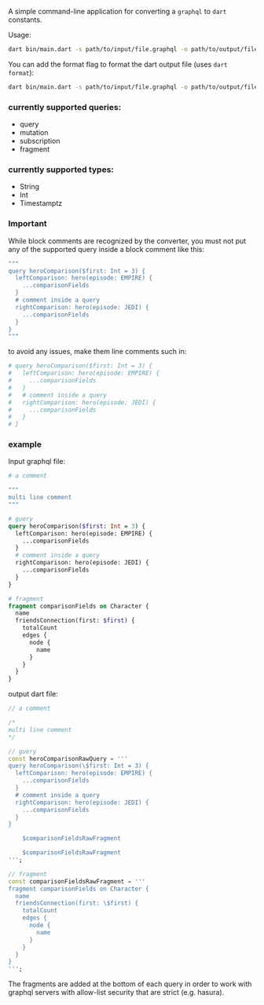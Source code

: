 A simple command-line application for converting a `graphql` to `dart` constants.

Usage:
```sh
dart bin/main.dart -s path/to/input/file.graphql -o path/to/output/file.dart
```

You can add the format flag to format the dart output file (uses `dart format`): 
```sh
dart bin/main.dart -s path/to/input/file.graphql -o path/to/output/file.dart -f 
```

### currently supported queries:
- query
- mutation
- subscription 
- fragment 

### currently supported types:
- String
- Int
- Timestamptz

### Important
While block comments are recognized by the converter, you must not put any of the supported query inside a block comment like this:
```graphql
"""
query heroComparison($first: Int = 3) {
  leftComparison: hero(episode: EMPIRE) {
    ...comparisonFields
  }
  # comment inside a query
  rightComparison: hero(episode: JEDI) {
    ...comparisonFields
  }
}
"""
```
to avoid any issues, make them line comments such in:

```graphql
# query heroComparison($first: Int = 3) {
#   leftComparison: hero(episode: EMPIRE) {
#     ...comparisonFields
#   }
#   # comment inside a query
#   rightComparison: hero(episode: JEDI) {
#     ...comparisonFields
#   }
# }
```

### example 
Input graphql file:
```graphql
# a comment

""" 
multi line comment
"""

# guery
query heroComparison($first: Int = 3) {
  leftComparison: hero(episode: EMPIRE) {
    ...comparisonFields
  }
  # comment inside a query
  rightComparison: hero(episode: JEDI) {
    ...comparisonFields
  }
}

# fragment
fragment comparisonFields on Character {
  name
  friendsConnection(first: $first) {
    totalCount
    edges {
      node {
        name
      }
    }
  }
}
```

output dart file:

```dart
// a comment

/* 
multi line comment
*/

// guery
const heroComparisonRawQuery = '''
query heroComparison(\$first: Int = 3) {
  leftComparison: hero(episode: EMPIRE) {
    ...comparisonFields
  }
  # comment inside a query
  rightComparison: hero(episode: JEDI) {
    ...comparisonFields
  }
}

    $comparisonFieldsRawFragment

    $comparisonFieldsRawFragment
''';

// fragment
const comparisonFieldsRawFragment = '''
fragment comparisonFields on Character {
  name
  friendsConnection(first: \$first) {
    totalCount
    edges {
      node {
        name
      }
    }
  }
}
''';

```

The fragments are added at the bottom of each query in order to work with graphql servers with allow-list security that are strict (e.g. hasura). 